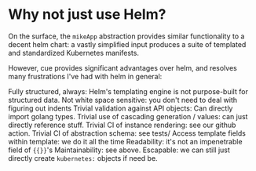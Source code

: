 # Why not just use Helm?

On the surface, the `mikeApp` abstraction provides similar functionality to a decent helm chart: a vastly simplified input produces a suite of templated and standardized Kubernetes manifests. 


However, cue provides significant advantages over helm, and resolves many frustrations I've had with helm in general:

Fully structured, always: Helm's templating engine is not purpose-built for structured data. 
Not white space sensitive: you don't need to deal with figuring out indents
Trivial validation against API objects: Can directly import golang types.
Trivial use of cascading generation / values: can just directly reference stuff.
Trivial CI of instance rendering: see our github action.
Trivial CI of abstraction schema: see tests/
Access template fields within template: we do it all the time
Readability: it's not an impenetrable field of `{{}}`'s
Maintainability: see above.
Escapable: we can still just directly create `kubernetes:` objects if need be.
